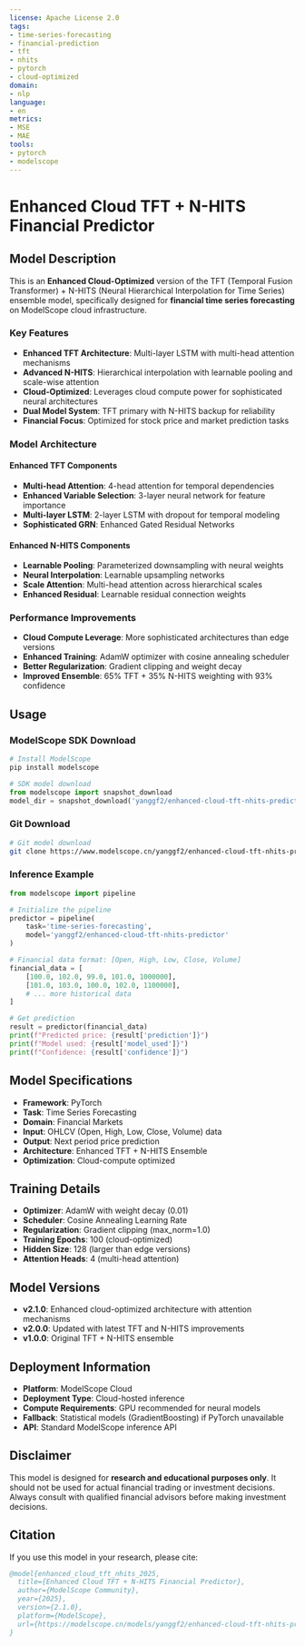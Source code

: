 ```yaml
---
license: Apache License 2.0
tags:
- time-series-forecasting
- financial-prediction
- tft
- nhits
- pytorch
- cloud-optimized
domain:
- nlp
language:
- en
metrics:
- MSE
- MAE
tools:
- pytorch
- modelscope
---
```


# Enhanced Cloud TFT + N-HITS Financial Predictor

## Model Description

This is an **Enhanced Cloud-Optimized** version of the TFT (Temporal Fusion Transformer) + N-HITS (Neural Hierarchical Interpolation for Time Series) ensemble model, specifically designed for **financial time series forecasting** on ModelScope cloud infrastructure.

### Key Features

- **Enhanced TFT Architecture**: Multi-layer LSTM with multi-head attention mechanisms
- **Advanced N-HITS**: Hierarchical interpolation with learnable pooling and scale-wise attention
- **Cloud-Optimized**: Leverages cloud compute power for sophisticated neural architectures
- **Dual Model System**: TFT primary with N-HITS backup for reliability
- **Financial Focus**: Optimized for stock price and market prediction tasks

### Model Architecture

#### Enhanced TFT Components
- **Multi-head Attention**: 4-head attention for temporal dependencies
- **Enhanced Variable Selection**: 3-layer neural network for feature importance
- **Multi-layer LSTM**: 2-layer LSTM with dropout for temporal modeling
- **Sophisticated GRN**: Enhanced Gated Residual Networks

#### Enhanced N-HITS Components  
- **Learnable Pooling**: Parameterized downsampling with neural weights
- **Neural Interpolation**: Learnable upsampling networks
- **Scale Attention**: Multi-head attention across hierarchical scales
- **Enhanced Residual**: Learnable residual connection weights

### Performance Improvements

- **Cloud Compute Leverage**: More sophisticated architectures than edge versions
- **Enhanced Training**: AdamW optimizer with cosine annealing scheduler
- **Better Regularization**: Gradient clipping and weight decay
- **Improved Ensemble**: 65% TFT + 35% N-HITS weighting with 93% confidence

## Usage

### ModelScope SDK Download
```bash
# Install ModelScope
pip install modelscope
```

```python
# SDK model download
from modelscope import snapshot_download
model_dir = snapshot_download('yanggf2/enhanced-cloud-tft-nhits-predictor')
```

### Git Download
```bash
# Git model download
git clone https://www.modelscope.cn/yanggf2/enhanced-cloud-tft-nhits-predictor.git
```

### Inference Example
```python
from modelscope import pipeline

# Initialize the pipeline
predictor = pipeline(
    task='time-series-forecasting',
    model='yanggf2/enhanced-cloud-tft-nhits-predictor'
)

# Financial data format: [Open, High, Low, Close, Volume]
financial_data = [
    [100.0, 102.0, 99.0, 101.0, 1000000],
    [101.0, 103.0, 100.0, 102.0, 1100000],
    # ... more historical data
]

# Get prediction
result = predictor(financial_data)
print(f"Predicted price: {result['prediction']}")
print(f"Model used: {result['model_used']}")
print(f"Confidence: {result['confidence']}")
```

## Model Specifications

- **Framework**: PyTorch
- **Task**: Time Series Forecasting
- **Domain**: Financial Markets
- **Input**: OHLCV (Open, High, Low, Close, Volume) data
- **Output**: Next period price prediction
- **Architecture**: Enhanced TFT + N-HITS Ensemble
- **Optimization**: Cloud-compute optimized

## Training Details

- **Optimizer**: AdamW with weight decay (0.01)
- **Scheduler**: Cosine Annealing Learning Rate
- **Regularization**: Gradient clipping (max_norm=1.0)
- **Training Epochs**: 100 (cloud-optimized)
- **Hidden Size**: 128 (larger than edge versions)
- **Attention Heads**: 4 (multi-head attention)

## Model Versions

- **v2.1.0**: Enhanced cloud-optimized architecture with attention mechanisms
- **v2.0.0**: Updated with latest TFT and N-HITS improvements  
- **v1.0.0**: Original TFT + N-HITS ensemble

## Deployment Information

- **Platform**: ModelScope Cloud
- **Deployment Type**: Cloud-hosted inference
- **Compute Requirements**: GPU recommended for neural models
- **Fallback**: Statistical models (GradientBoosting) if PyTorch unavailable
- **API**: Standard ModelScope inference API

## Disclaimer

This model is designed for **research and educational purposes only**. It should not be used for actual financial trading or investment decisions. Always consult with qualified financial advisors before making investment decisions.

## Citation

If you use this model in your research, please cite:

```bibtex
@model{enhanced_cloud_tft_nhits_2025,
  title={Enhanced Cloud TFT + N-HITS Financial Predictor},
  author={ModelScope Community},
  year={2025},
  version={2.1.0},
  platform={ModelScope},
  url={https://modelscope.cn/models/yanggf2/enhanced-cloud-tft-nhits-predictor}
}
```

